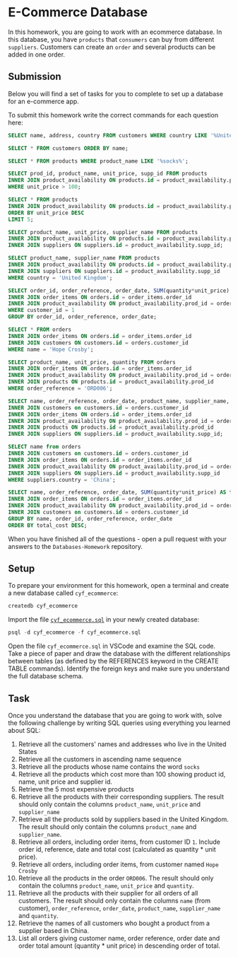 # E-Commerce Database

In this homework, you are going to work with an ecommerce database. In this database, you have `products` that `consumers` can buy from different `suppliers`. Customers can create an `order` and several products can be added in one order.

## Submission

Below you will find a set of tasks for you to complete to set up a database for an e-commerce app.

To submit this homework write the correct commands for each question here:
```sql
SELECT name, address, country FROM customers WHERE country LIKE '%United States%';

SELECT * FROM customers ORDER BY name;

SELECT * FROM products WHERE product_name LIKE '%socks%';

SELECT prod_id, product_name, unit_price, supp_id FROM products
INNER JOIN product_availability ON products.id = product_availability.prod_id
WHERE unit_price > 100;

SELECT * FROM products
INNER JOIN product_availability ON products.id = product_availability.prod_id
ORDER BY unit_price DESC
LIMIT 5;

SELECT product_name, unit_price, supplier_name FROM products
INNER JOIN product_availability ON products.id = product_availability.prod_id
INNER JOIN suppliers ON suppliers.id = product_availability.supp_id;

SELECT product_name, supplier_name FROM products
INNER JOIN product_availability ON products.id = product_availability.prod_id
INNER JOIN suppliers ON suppliers.id = product_availability.supp_id
WHERE country = 'United Kingdom';

SELECT order_id, order_reference, order_date, SUM(quantity*unit_price) AS total_cost FROM orders
INNER JOIN order_items ON orders.id = order_items.order_id
INNER JOIN product_availability ON product_availability.prod_id = order_items.product_id AND product_availability.supp_id = order_items.supplier_id
WHERE customer_id = 1
GROUP BY order_id, order_reference, order_date;

SELECT * FROM orders
INNER JOIN order_items ON orders.id = order_items.order_id
INNER JOIN customers ON customers.id = orders.customer_id
WHERE name = 'Hope Crosby';

SELECT product_name, unit_price, quantity FROM orders
INNER JOIN order_items ON orders.id = order_items.order_id
INNER JOIN product_availability ON product_availability.prod_id = order_items.product_id AND product_availability.supp_id = order_items.supplier_id
INNER JOIN products ON products.id = product_availability.prod_id
WHERE order_reference = 'ORD006';

SELECT name, order_reference, order_date, product_name, supplier_name, quantity from orders
INNER JOIN customers on customers.id = orders.customer_id
INNER JOIN order_items ON orders.id = order_items.order_id
INNER JOIN product_availability ON product_availability.prod_id = order_items.product_id AND product_availability.supp_id = order_items.supplier_id
INNER JOIN products ON products.id = product_availability.prod_id
INNER JOIN suppliers ON suppliers.id = product_availability.supp_id;

SELECT name from orders
INNER JOIN customers on customers.id = orders.customer_id
INNER JOIN order_items ON orders.id = order_items.order_id
INNER JOIN product_availability ON product_availability.prod_id = order_items.product_id AND product_availability.supp_id = order_items.supplier_id
INNER JOIN suppliers ON suppliers.id = product_availability.supp_id
WHERE suppliers.country = 'China';

SELECT name, order_reference, order_date, SUM(quantity*unit_price) AS total_cost FROM orders
INNER JOIN order_items ON orders.id = order_items.order_id
INNER JOIN product_availability ON product_availability.prod_id = order_items.product_id AND product_availability.supp_id = order_items.supplier_id
INNER JOIN customers on customers.id = orders.customer_id
GROUP BY name, order_id, order_reference, order_date
ORDER BY total_cost DESC;

```

When you have finished all of the questions - open a pull request with your answers to the `Databases-Homework` repository.

## Setup

To prepare your environment for this homework, open a terminal and create a new database called `cyf_ecommerce`:

```sql
createdb cyf_ecommerce
```

Import the file [`cyf_ecommerce.sql`](./cyf_ecommerce.sql) in your newly created database:

```sql
psql -d cyf_ecommerce -f cyf_ecommerce.sql
```

Open the file `cyf_ecommerce.sql` in VSCode and examine the SQL code. Take a piece of paper and draw the database with the different relationships between tables (as defined by the REFERENCES keyword in the CREATE TABLE commands). Identify the foreign keys and make sure you understand the full database schema.

## Task

Once you understand the database that you are going to work with, solve the following challenge by writing SQL queries using everything you learned about SQL:

1. Retrieve all the customers' names and addresses who live in the United States
2. Retrieve all the customers in ascending name sequence
3. Retrieve all the products whose name contains the word `socks`
4. Retrieve all the products which cost more than 100 showing product id, name, unit price and supplier id.
5. Retrieve the 5 most expensive products
6. Retrieve all the products with their corresponding suppliers. The result should only contain the columns `product_name`, `unit_price` and `supplier_name`
7. Retrieve all the products sold by suppliers based in the United Kingdom. The result should only contain the columns `product_name` and `supplier_name`.
8. Retrieve all orders, including order items, from customer ID `1`. Include order id, reference, date and total cost (calculated as quantity * unit price).
9. Retrieve all orders, including order items, from customer named `Hope Crosby`
10. Retrieve all the products in the order `ORD006`. The result should only contain the columns `product_name`, `unit_price` and `quantity`.
11. Retrieve all the products with their supplier for all orders of all customers. The result should only contain the columns `name` (from customer), `order_reference`, `order_date`, `product_name`, `supplier_name` and `quantity`.
12. Retrieve the names of all customers who bought a product from a supplier based in China.
13. List all orders giving customer name, order reference, order date and order total amount (quantity * unit price) in descending order of total.


